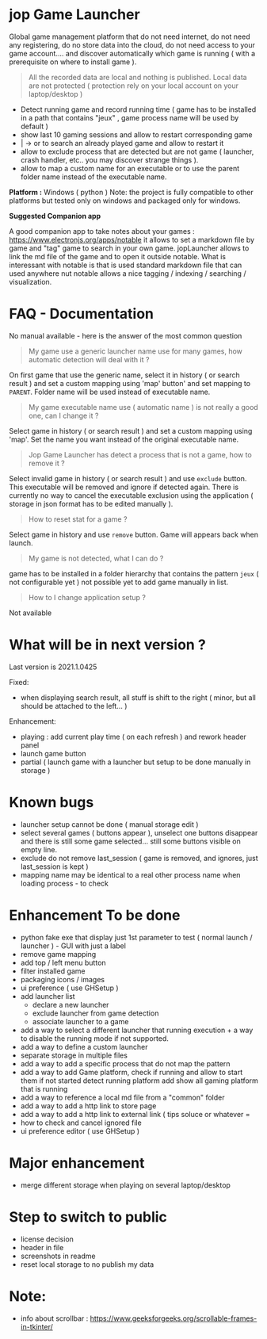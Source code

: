 # jop Game Launcher

Global game management platform that do not need internet, do not need any registering, do no store data into the cloud, do not need access to your game account....
and discover automatically which game is running ( with a prerequisite on where to install game ). 

> All the recorded data are local and nothing is published. Local data are not protected ( protection rely on your local account on your laptop/desktop )

- Detect running game and record running time ( game has to be installed in a path that contains "jeux" , game process name will be used by default )
- show last 10 gaming sessions and allow to restart corresponding game
- | -> or to search an already played game and allow to restart it 
- allow to exclude process that are detected but are not game ( launcher, crash handler, etc.. you may discover strange things ).
- allow to map a custom name for an executable or to use the parent folder name instead of the executable name.

**Platform :** Windows ( python )
Note: the project is fully compatible to other platforms but tested only on windows and packaged only for windows.

**Suggested Companion app**

A good companion app to take notes about your games : https://www.electronjs.org/apps/notable
it allows to set a markdown file by game and "tag" game to search in your own game. jopLauncher allows to link the md file of the game and to open it outside notable. What is interessant with notable is that is used standard markdown file that can used anywhere nut notable allows a nice tagging / indexing / searching / visualization.

# FAQ - Documentation

No manual available - here is the answer of the most common question

> My game use a generic launcher name use for many games, how automatic detection will deal with it ?

On first game that use the generic name, select it in history ( or search result ) and set a custom mapping using 'map' button' and set mapping to `PARENT`. Folder name will be used instead of executable name.

> My game executable name use ( automatic name ) is not really a good one, can I change it ?

Select game in history ( or search result ) and set a custom mapping using 'map'. Set the name you want instead of the original executable name.

> Jop Game Launcher has detect a process that is not a game, how to remove it ?

Select invalid game in history ( or search result ) and use `exclude` button. This executable will be removed and ignore if detected again. 
There is currently no way to cancel the executable exclusion using the application ( storage in json format has to be edited manually ).

> How to reset stat for a game ?

Select game in history  and use `remove` button. Game will appears back when launch.

> My game is not detected, what I can do ?

game has to be installed in a folder hierarchy that contains the pattern `jeux` ( not configurable yet )
not possible yet to add game manually in list.

> How to I change application setup ?

Not available

# What will be in next version ?

Last version is 2021.1.0425

Fixed:
- when displaying search result, all stuff is shift to the right ( minor, but all should be attached to the left... )

Enhancement:
- playing : add current play time ( on each refresh ) and rework header panel
- launch game button
- partial ( launch game with a launcher but setup to be done manually in storage )

# Known bugs
- launcher setup cannot be done ( manual storage edit )
- select several games ( buttons appear ), unselect one buttons disappear and there is still some game selected... still some buttons visible on empty line.
- exclude do not remove last_session ( game is removed, and ignores, just last_session is kept )
- mapping name may be identical to a real other process name when loading process - to check
 
# Enhancement To be done
- python fake exe that display just 1st parameter to test ( normal launch / launcher ) - GUI with just a label
- remove game mapping
- add top / left menu button
- filter installed game
- packaging icons / images
- ui preference ( use GHSetup )
- add launcher list 
  - declare a new launcher
  - exclude launcher from game detection
  - associate launcher to a game
- add a way to select a different launcher that running execution + a way to disable the running mode if not supported.
- add a way to define a custom launcher
- separate storage in multiple files
- add a way to add a specific process that do not map the pattern
- add a way to add Game platform, check if running and allow to start them if not started
   detect running platform add show all gaming platform that is running
- add a way to reference a local md file from a "common" folder
- add a way to add a http link to store page
- add a way to add a http link to external link ( tips soluce or whatever =
- how to check and cancel ignored file
- ui preference editor ( use GHSetup )

# Major enhancement
- merge different storage when playing on several laptop/desktop

# Step to switch to public
- license decision
- header in file
- screenshots in readme
- reset local storage to no publish my data

# Note:
- info about scrollbar : https://www.geeksforgeeks.org/scrollable-frames-in-tkinter/
